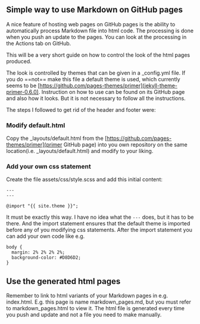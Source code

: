 ## Simple way to use Markdown on GitHub pages

A nice feature of hosting web pages on GitHub pages is the ability to automatically process
Markdown file into html code. The processing is done when you push an update to the pages. 
You can look at the processing in the Actions tab on GitHub.

This will be a very short guide on how to control the look of the html pages produced.

The look is controlled by themes that can be given in a _config.yml file. 
If you do ==not== make this file a default theme is used, which currently seems to be [https://github.com/pages-themes/primer](jekyll-theme-primer-0.6.0). Instruction on how to use can be found on its GitHub page and also how it looks. But it is not necessary to follow all the instructions.

The steps I followed to get rid of the header and footer were:

### Modify default.html
Copy the _layouts/default.html from the [https://github.com/pages-themes/primer](primer GitHub page) into you own repository on the same location(i.e. _layouts/default.html) and modify to your liking.

### Add your own css statement
Create the file assets/css/style.scss and add this initial content:
```
---
---

@import "{{ site.theme }}";
```
It must be exactly this way. I have no idea what the `---` does, but it has to be there. And the import statement ensures that the default theme is imported before any of you modifying css statements. 
After the import statement you can add your own code like e.g. 
```
body {
  margin: 2% 2% 2% 2%;
  background-color: #D8D6D2;
}
```

## Use the generated html pages

Remember to link to html variants of your Markdown pages in e.g. index.html.
E.g. this page is name markdown_pages.md, but you must refer to markdown_pages.html to view it. The html file is generated every time you push and update and not a file you need to make manually.







